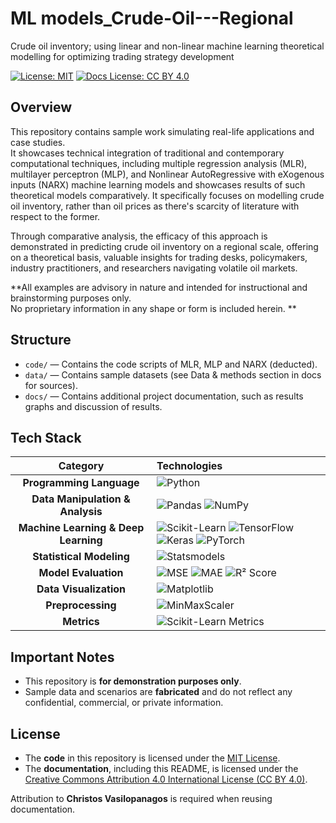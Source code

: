# ML models_Crude-Oil---Regional
Crude oil inventory; using linear and non-linear machine learning theoretical modelling for optimizing trading strategy development


[![License: MIT](https://img.shields.io/badge/License-MIT-yellow.svg)](https://opensource.org/licenses/MIT)
[![Docs License: CC BY 4.0](https://img.shields.io/badge/Docs%20License-CC%20BY%204.0-lightgrey.svg)](https://creativecommons.org/licenses/by/4.0/)

## Overview

This repository contains sample work simulating real-life applications and case studies.  
It showcases technical integration of traditional and contemporary computational techniques, including multiple regression analysis (MLR), multilayer perceptron (MLP), and Nonlinear AutoRegressive with eXogenous inputs (NARX) machine learning models and showcases results of such theoretical models comparatively. It specifically focuses on modelling crude oil inventory, rather than oil prices as there's scarcity of literature with respect to the former.


Through comparative analysis, the efficacy of this approach is demonstrated in predicting crude oil inventory on a regional scale, offering on a theoretical basis, valuable insights for trading desks, policymakers, industry practitioners, and researchers navigating volatile oil markets.

**All examples are advisory in nature and intended for instructional and brainstorming purposes only.  
No proprietary information in any shape or form is included herein.
**
## Structure

- `code/` — Contains the code scripts of MLR, MLP and NARX (deducted).
- `data/` — Contains sample datasets (see Data & methods section in docs for sources).
- `docs/` — Contains additional project documentation, such as results graphs and discussion of results.

## Tech Stack

| Category | Technologies |
| :------: | :----------- |
| **Programming Language** | ![Python](https://img.shields.io/badge/Python-3776AB?style=for-the-badge&logo=python&logoColor=white) |
| **Data Manipulation & Analysis** | ![Pandas](https://img.shields.io/badge/Pandas-150458?style=for-the-badge&logo=pandas&logoColor=white) ![NumPy](https://img.shields.io/badge/NumPy-013243?style=for-the-badge&logo=numpy&logoColor=white) |
| **Machine Learning & Deep Learning** | ![Scikit-Learn](https://img.shields.io/badge/Scikit--Learn-F7931E?style=for-the-badge&logo=scikitlearn&logoColor=white) ![TensorFlow](https://img.shields.io/badge/TensorFlow-FF6F00?style=for-the-badge&logo=tensorflow&logoColor=white) ![Keras](https://img.shields.io/badge/Keras-D00000?style=for-the-badge&logo=keras&logoColor=white) ![PyTorch](https://img.shields.io/badge/PyTorch-EE4C2C?style=for-the-badge&logo=pytorch&logoColor=white) |
| **Statistical Modeling** | ![Statsmodels](https://img.shields.io/badge/Statsmodels-003B6F?style=for-the-badge) |
| **Model Evaluation** | ![MSE](https://img.shields.io/badge/Metric-MSE-blue?style=for-the-badge) ![MAE](https://img.shields.io/badge/Metric-MAE-blue?style=for-the-badge) ![R² Score](https://img.shields.io/badge/Metric-R²%20Score-blue?style=for-the-badge) |
| **Data Visualization** | ![Matplotlib](https://img.shields.io/badge/Matplotlib-008080?style=for-the-badge&logo=matplotlib&logoColor=white) |
| **Preprocessing** | ![MinMaxScaler](https://img.shields.io/badge/Preprocessing-MinMaxScaler-green?style=for-the-badge) |
| **Metrics** | ![Scikit-Learn Metrics](https://img.shields.io/badge/sklearn-Metrics-orange?style=for-the-badge) |


## Important Notes

- This repository is **for demonstration purposes only**.
- Sample data and scenarios are **fabricated** and do not reflect any confidential, commercial, or private information.

## License

- The **code** in this repository is licensed under the [MIT License](LICENSE).
- The **documentation**, including this README, is licensed under the [Creative Commons Attribution 4.0 International License (CC BY 4.0)](LICENSE-DOCS).

Attribution to **Christos Vasilopanagos** is required when reusing documentation.
